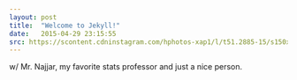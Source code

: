 ```yaml
---
layout: post
title:  "Welcome to Jekyll!"
date:   2015-04-29 23:15:55
src: https://scontent.cdninstagram.com/hphotos-xap1/l/t51.2885-15/s150x150/e15/10831827_1524168937840257_784229178_n.jpg
---
```

w/ Mr. Najjar, my favorite stats professor and just a nice person.